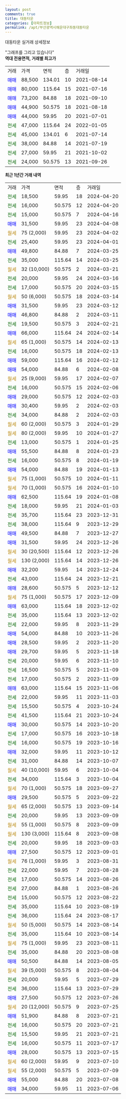 ```yaml
---
layout: post
comments: true
title: 대동타운
categories: [아파트정보]
permalink: /apt/부산광역시해운대구좌동대동타운
---
```


대동타운 실거래 상세정보

<script type="text/javascript">
  google.charts.load('current', {'packages':['line', 'corechart']});
  google.charts.setOnLoadCallback(drawChart);

  function drawChart() {
    var data = new google.visualization.DataTable();
    data.addColumn('date', '거래일');
    data.addColumn('number', "매매");
    data.addColumn('number', "전세");
    data.addColumn('number', "전매");

    data.addRows([[new Date(Date.parse("2024-04-20")), null, 18500, null], [new Date(Date.parse("2024-04-20")), null, 16000, null], [new Date(Date.parse("2024-04-16")), null, 15000, null], [new Date(Date.parse("2024-04-08")), 31500, null, null], [new Date(Date.parse("2024-04-02")), null, null, null], [new Date(Date.parse("2024-04-01")), null, 25400, null], [new Date(Date.parse("2024-03-25")), 49800, null, null], [new Date(Date.parse("2024-03-25")), null, 35000, null], [new Date(Date.parse("2024-03-21")), null, null, null], [new Date(Date.parse("2024-03-16")), null, 20000, null], [new Date(Date.parse("2024-03-15")), null, 17000, null], [new Date(Date.parse("2024-03-14")), null, null, null], [new Date(Date.parse("2024-03-12")), 31500, null, null], [new Date(Date.parse("2024-03-11")), 46800, null, null], [new Date(Date.parse("2024-02-21")), null, 19500, null], [new Date(Date.parse("2024-02-14")), 66000, null, null], [new Date(Date.parse("2024-02-13")), null, null, null], [new Date(Date.parse("2024-02-13")), null, 16000, null], [new Date(Date.parse("2024-02-12")), 59000, null, null], [new Date(Date.parse("2024-02-08")), 54000, null, null], [new Date(Date.parse("2024-02-07")), null, null, null], [new Date(Date.parse("2024-02-06")), null, 16000, null], [new Date(Date.parse("2024-02-03")), 29000, null, null], [new Date(Date.parse("2024-02-03")), 30400, null, null], [new Date(Date.parse("2024-02-03")), null, 34000, null], [new Date(Date.parse("2024-01-29")), null, null, null], [new Date(Date.parse("2024-01-27")), null, null, null], [new Date(Date.parse("2024-01-25")), null, 13000, null], [new Date(Date.parse("2024-01-23")), 55500, null, null], [new Date(Date.parse("2024-01-19")), null, 16000, null], [new Date(Date.parse("2024-01-13")), 54000, null, null], [new Date(Date.parse("2024-01-11")), null, null, null], [new Date(Date.parse("2024-01-10")), null, null, null], [new Date(Date.parse("2024-01-08")), 62500, null, null], [new Date(Date.parse("2024-01-03")), null, 18000, null], [new Date(Date.parse("2023-12-31")), null, 35700, null], [new Date(Date.parse("2023-12-29")), null, 38000, null], [new Date(Date.parse("2023-12-27")), 49500, null, null], [new Date(Date.parse("2023-12-26")), 31500, null, null], [new Date(Date.parse("2023-12-26")), null, null, null], [new Date(Date.parse("2023-12-26")), null, null, null], [new Date(Date.parse("2023-12-24")), 32200, null, null], [new Date(Date.parse("2023-12-21")), null, 43000, null], [new Date(Date.parse("2023-12-12")), 28600, null, null], [new Date(Date.parse("2023-12-09")), null, null, null], [new Date(Date.parse("2023-12-02")), 63000, null, null], [new Date(Date.parse("2023-12-02")), null, 35000, null], [new Date(Date.parse("2023-11-29")), null, 22000, null], [new Date(Date.parse("2023-11-26")), 54000, null, null], [new Date(Date.parse("2023-11-20")), 28500, null, null], [new Date(Date.parse("2023-11-18")), 29700, null, null], [new Date(Date.parse("2023-11-10")), null, 20000, null], [new Date(Date.parse("2023-11-09")), null, 16500, null], [new Date(Date.parse("2023-11-09")), null, 17000, null], [new Date(Date.parse("2023-11-06")), 63000, null, null], [new Date(Date.parse("2023-11-03")), null, 22000, null], [new Date(Date.parse("2023-10-24")), null, 15500, null], [new Date(Date.parse("2023-10-24")), null, 41500, null], [new Date(Date.parse("2023-10-20")), 30000, null, null], [new Date(Date.parse("2023-10-18")), null, 17000, null], [new Date(Date.parse("2023-10-16")), null, 16000, null], [new Date(Date.parse("2023-10-12")), 32000, null, null], [new Date(Date.parse("2023-10-07")), null, 31000, null], [new Date(Date.parse("2023-10-04")), null, null, null], [new Date(Date.parse("2023-10-04")), null, 34000, null], [new Date(Date.parse("2023-09-27")), null, null, null], [new Date(Date.parse("2023-09-22")), 29500, null, null], [new Date(Date.parse("2023-09-14")), null, null, null], [new Date(Date.parse("2023-09-09")), null, 20000, null], [new Date(Date.parse("2023-09-09")), null, null, null], [new Date(Date.parse("2023-09-08")), null, null, null], [new Date(Date.parse("2023-09-03")), null, 20000, null], [new Date(Date.parse("2023-09-01")), 27500, null, null], [new Date(Date.parse("2023-08-31")), null, null, null], [new Date(Date.parse("2023-08-28")), null, 22000, null], [new Date(Date.parse("2023-08-26")), null, 17000, null], [new Date(Date.parse("2023-08-26")), null, 27000, null], [new Date(Date.parse("2023-08-22")), null, 15000, null], [new Date(Date.parse("2023-08-19")), null, 35000, null], [new Date(Date.parse("2023-08-17")), null, 36000, null], [new Date(Date.parse("2023-08-14")), null, null, null], [new Date(Date.parse("2023-08-14")), null, 35000, null], [new Date(Date.parse("2023-08-11")), null, null, null], [new Date(Date.parse("2023-08-08")), null, 35000, null], [new Date(Date.parse("2023-08-05")), 50500, null, null], [new Date(Date.parse("2023-08-04")), null, null, null], [new Date(Date.parse("2023-07-29")), null, 20000, null], [new Date(Date.parse("2023-07-29")), null, 36000, null], [new Date(Date.parse("2023-07-26")), 27500, null, null], [new Date(Date.parse("2023-07-25")), null, null, null], [new Date(Date.parse("2023-07-21")), 51900, null, null], [new Date(Date.parse("2023-07-21")), null, 16000, null], [new Date(Date.parse("2023-07-21")), null, 15500, null], [new Date(Date.parse("2023-07-17")), null, 16000, null], [new Date(Date.parse("2023-07-15")), 28000, null, null], [new Date(Date.parse("2023-07-10")), null, null, null], [new Date(Date.parse("2023-07-09")), null, null, null], [new Date(Date.parse("2023-07-08")), 55000, null, null], [new Date(Date.parse("2023-07-06")), 34000, null, null]]);

    var options = {
      hAxis: {
        format: 'yyyy/MM/dd'
      },    
      lineWidth: 0,
      pointsVisible: true,    
      title: '최근 1년간 유형별 실거래가 분포',
      legend: { position: 'bottom' }
    };

    var formatter = new google.visualization.NumberFormat({pattern:'###,###'} );
    formatter.format(data, 1);
    formatter.format(data, 2);
    
    setTimeout(function() {
        var chart = new google.visualization.LineChart(document.getElementById('columnchart_material'));
        chart.draw(data, (options));
        document.getElementById('loading').style.display = 'none';
    }, 200);
  }
</script>


<div id="loading" style="z-index:20; display: block; margin-left: 0px">"그래프를 그리고 있습니다"</div>
<div id="columnchart_material" style="width: 95%; margin-left: 0px; display: block"></div>
<!-- contents start -->
<b>역대 전용면적, 거래별 최고가</b>
<table class="sortable">
    <tr>
      <td>거래</td>
      <td>가격</td>
      <td>면적</td>
      <td>층</td>
      <td>거래일</td>
    </tr>
        <tr>
          <td><a style="color: blue">매매</a></td>
          <td>88,500</td>
          <td>134.01</td>
          <td>10</td>
          <td>2021-08-14</td>
        </tr>            <tr>
          <td><a style="color: blue">매매</a></td>
          <td>80,000</td>
          <td>115.64</td>
          <td>15</td>
          <td>2021-07-16</td>
        </tr>            <tr>
          <td><a style="color: blue">매매</a></td>
          <td>73,200</td>
          <td>84.88</td>
          <td>18</td>
          <td>2021-09-10</td>
        </tr>            <tr>
          <td><a style="color: blue">매매</a></td>
          <td>44,900</td>
          <td>50.575</td>
          <td>18</td>
          <td>2021-08-18</td>
        </tr>            <tr>
          <td><a style="color: blue">매매</a></td>
          <td>44,000</td>
          <td>59.95</td>
          <td>20</td>
          <td>2021-07-01</td>
        </tr>        
        <tr>
              <td><a style="color: darkgreen">전세</a></td>
              <td>47,000</td>
              <td>115.64</td>
              <td>24</td>
              <td>2022-01-05</td>
            </tr>            <tr>
              <td><a style="color: darkgreen">전세</a></td>
              <td>45,000</td>
              <td>134.01</td>
              <td>6</td>
              <td>2021-07-14</td>
            </tr>            <tr>
              <td><a style="color: darkgreen">전세</a></td>
              <td>38,000</td>
              <td>84.88</td>
              <td>14</td>
              <td>2021-07-19</td>
            </tr>            <tr>
              <td><a style="color: darkgreen">전세</a></td>
              <td>27,000</td>
              <td>59.95</td>
              <td>21</td>
              <td>2021-10-02</td>
            </tr>            <tr>
              <td><a style="color: darkgreen">전세</a></td>
              <td>24,000</td>
              <td>50.575</td>
              <td>13</td>
              <td>2021-09-26</td>
            </tr>        
    
</table>

<b>최근 1년간 거래 내역</b>

<table class="sortable">
    <tr>
      <td>거래</td>
      <td>가격</td>
      <td>면적</td>
      <td>층</td>
      <td>거래일</td>
    </tr>
    <tr>
      <td><a style="color: darkgreen">전세</a></td>
      <td>18,500</td>
      <td>59.95</td>
      <td>18</td>
      <td>2024-04-20</td>
    </tr>          <tr>
      <td><a style="color: darkgreen">전세</a></td>
      <td>16,000</td>
      <td>50.575</td>
      <td>12</td>
      <td>2024-04-20</td>
    </tr>          <tr>
      <td><a style="color: darkgreen">전세</a></td>
      <td>15,000</td>
      <td>50.575</td>
      <td>7</td>
      <td>2024-04-16</td>
    </tr>          <tr>
      <td><a style="color: blue">매매</a></td>
      <td>31,500</td>
      <td>59.95</td>
      <td>23</td>
      <td>2024-04-08</td>
    </tr>          <tr>
      <td><a style="color: darkgoldenrod">월세</a></td>
      <td>75 (2,000)</td>
      <td>59.95</td>
      <td>23</td>
      <td>2024-04-02</td>
    </tr>          <tr>
      <td><a style="color: darkgreen">전세</a></td>
      <td>25,400</td>
      <td>59.95</td>
      <td>23</td>
      <td>2024-04-01</td>
    </tr>          <tr>
      <td><a style="color: blue">매매</a></td>
      <td>49,800</td>
      <td>84.88</td>
      <td>7</td>
      <td>2024-03-25</td>
    </tr>          <tr>
      <td><a style="color: darkgreen">전세</a></td>
      <td>35,000</td>
      <td>115.64</td>
      <td>14</td>
      <td>2024-03-25</td>
    </tr>          <tr>
      <td><a style="color: darkgoldenrod">월세</a></td>
      <td>32 (10,000)</td>
      <td>50.575</td>
      <td>2</td>
      <td>2024-03-21</td>
    </tr>          <tr>
      <td><a style="color: darkgreen">전세</a></td>
      <td>20,000</td>
      <td>59.95</td>
      <td>24</td>
      <td>2024-03-16</td>
    </tr>          <tr>
      <td><a style="color: darkgreen">전세</a></td>
      <td>17,000</td>
      <td>50.575</td>
      <td>20</td>
      <td>2024-03-15</td>
    </tr>          <tr>
      <td><a style="color: darkgoldenrod">월세</a></td>
      <td>50 (6,000)</td>
      <td>50.575</td>
      <td>18</td>
      <td>2024-03-14</td>
    </tr>          <tr>
      <td><a style="color: blue">매매</a></td>
      <td>31,500</td>
      <td>59.95</td>
      <td>23</td>
      <td>2024-03-12</td>
    </tr>          <tr>
      <td><a style="color: blue">매매</a></td>
      <td>46,800</td>
      <td>84.88</td>
      <td>2</td>
      <td>2024-03-11</td>
    </tr>          <tr>
      <td><a style="color: darkgreen">전세</a></td>
      <td>19,500</td>
      <td>50.575</td>
      <td>3</td>
      <td>2024-02-21</td>
    </tr>          <tr>
      <td><a style="color: blue">매매</a></td>
      <td>66,000</td>
      <td>115.64</td>
      <td>24</td>
      <td>2024-02-14</td>
    </tr>          <tr>
      <td><a style="color: darkgoldenrod">월세</a></td>
      <td>65 (1,000)</td>
      <td>50.575</td>
      <td>14</td>
      <td>2024-02-13</td>
    </tr>          <tr>
      <td><a style="color: darkgreen">전세</a></td>
      <td>16,000</td>
      <td>50.575</td>
      <td>18</td>
      <td>2024-02-13</td>
    </tr>          <tr>
      <td><a style="color: blue">매매</a></td>
      <td>59,000</td>
      <td>115.64</td>
      <td>16</td>
      <td>2024-02-12</td>
    </tr>          <tr>
      <td><a style="color: blue">매매</a></td>
      <td>54,000</td>
      <td>84.88</td>
      <td>6</td>
      <td>2024-02-08</td>
    </tr>          <tr>
      <td><a style="color: darkgoldenrod">월세</a></td>
      <td>25 (9,000)</td>
      <td>59.95</td>
      <td>17</td>
      <td>2024-02-07</td>
    </tr>          <tr>
      <td><a style="color: darkgreen">전세</a></td>
      <td>16,000</td>
      <td>50.575</td>
      <td>15</td>
      <td>2024-02-06</td>
    </tr>          <tr>
      <td><a style="color: blue">매매</a></td>
      <td>29,000</td>
      <td>50.575</td>
      <td>12</td>
      <td>2024-02-03</td>
    </tr>          <tr>
      <td><a style="color: blue">매매</a></td>
      <td>30,400</td>
      <td>59.95</td>
      <td>2</td>
      <td>2024-02-03</td>
    </tr>          <tr>
      <td><a style="color: darkgreen">전세</a></td>
      <td>34,000</td>
      <td>84.88</td>
      <td>2</td>
      <td>2024-02-03</td>
    </tr>          <tr>
      <td><a style="color: darkgoldenrod">월세</a></td>
      <td>60 (2,000)</td>
      <td>50.575</td>
      <td>3</td>
      <td>2024-01-29</td>
    </tr>          <tr>
      <td><a style="color: darkgoldenrod">월세</a></td>
      <td>80 (2,000)</td>
      <td>59.95</td>
      <td>10</td>
      <td>2024-01-27</td>
    </tr>          <tr>
      <td><a style="color: darkgreen">전세</a></td>
      <td>13,000</td>
      <td>50.575</td>
      <td>1</td>
      <td>2024-01-25</td>
    </tr>          <tr>
      <td><a style="color: blue">매매</a></td>
      <td>55,500</td>
      <td>84.88</td>
      <td>8</td>
      <td>2024-01-23</td>
    </tr>          <tr>
      <td><a style="color: darkgreen">전세</a></td>
      <td>16,000</td>
      <td>50.575</td>
      <td>8</td>
      <td>2024-01-19</td>
    </tr>          <tr>
      <td><a style="color: blue">매매</a></td>
      <td>54,000</td>
      <td>84.88</td>
      <td>19</td>
      <td>2024-01-13</td>
    </tr>          <tr>
      <td><a style="color: darkgoldenrod">월세</a></td>
      <td>75 (1,000)</td>
      <td>50.575</td>
      <td>10</td>
      <td>2024-01-11</td>
    </tr>          <tr>
      <td><a style="color: darkgoldenrod">월세</a></td>
      <td>70 (1,000)</td>
      <td>50.575</td>
      <td>16</td>
      <td>2024-01-10</td>
    </tr>          <tr>
      <td><a style="color: blue">매매</a></td>
      <td>62,500</td>
      <td>115.64</td>
      <td>19</td>
      <td>2024-01-08</td>
    </tr>          <tr>
      <td><a style="color: darkgreen">전세</a></td>
      <td>18,000</td>
      <td>59.95</td>
      <td>21</td>
      <td>2024-01-03</td>
    </tr>          <tr>
      <td><a style="color: darkgreen">전세</a></td>
      <td>35,700</td>
      <td>115.64</td>
      <td>23</td>
      <td>2023-12-31</td>
    </tr>          <tr>
      <td><a style="color: darkgreen">전세</a></td>
      <td>38,000</td>
      <td>115.64</td>
      <td>9</td>
      <td>2023-12-29</td>
    </tr>          <tr>
      <td><a style="color: blue">매매</a></td>
      <td>49,500</td>
      <td>84.88</td>
      <td>7</td>
      <td>2023-12-27</td>
    </tr>          <tr>
      <td><a style="color: blue">매매</a></td>
      <td>31,500</td>
      <td>59.95</td>
      <td>24</td>
      <td>2023-12-26</td>
    </tr>          <tr>
      <td><a style="color: darkgoldenrod">월세</a></td>
      <td>30 (20,500)</td>
      <td>115.64</td>
      <td>12</td>
      <td>2023-12-26</td>
    </tr>          <tr>
      <td><a style="color: darkgoldenrod">월세</a></td>
      <td>130 (2,000)</td>
      <td>115.64</td>
      <td>14</td>
      <td>2023-12-26</td>
    </tr>          <tr>
      <td><a style="color: blue">매매</a></td>
      <td>32,200</td>
      <td>59.95</td>
      <td>14</td>
      <td>2023-12-24</td>
    </tr>          <tr>
      <td><a style="color: darkgreen">전세</a></td>
      <td>43,000</td>
      <td>115.64</td>
      <td>24</td>
      <td>2023-12-21</td>
    </tr>          <tr>
      <td><a style="color: blue">매매</a></td>
      <td>28,600</td>
      <td>50.575</td>
      <td>5</td>
      <td>2023-12-12</td>
    </tr>          <tr>
      <td><a style="color: darkgoldenrod">월세</a></td>
      <td>75 (1,000)</td>
      <td>50.575</td>
      <td>17</td>
      <td>2023-12-09</td>
    </tr>          <tr>
      <td><a style="color: blue">매매</a></td>
      <td>63,000</td>
      <td>115.64</td>
      <td>18</td>
      <td>2023-12-02</td>
    </tr>          <tr>
      <td><a style="color: darkgreen">전세</a></td>
      <td>35,000</td>
      <td>115.64</td>
      <td>13</td>
      <td>2023-12-02</td>
    </tr>          <tr>
      <td><a style="color: darkgreen">전세</a></td>
      <td>22,000</td>
      <td>59.95</td>
      <td>8</td>
      <td>2023-11-29</td>
    </tr>          <tr>
      <td><a style="color: blue">매매</a></td>
      <td>54,000</td>
      <td>84.88</td>
      <td>10</td>
      <td>2023-11-26</td>
    </tr>          <tr>
      <td><a style="color: blue">매매</a></td>
      <td>28,500</td>
      <td>59.95</td>
      <td>2</td>
      <td>2023-11-20</td>
    </tr>          <tr>
      <td><a style="color: blue">매매</a></td>
      <td>29,700</td>
      <td>59.95</td>
      <td>5</td>
      <td>2023-11-18</td>
    </tr>          <tr>
      <td><a style="color: darkgreen">전세</a></td>
      <td>20,000</td>
      <td>59.95</td>
      <td>6</td>
      <td>2023-11-10</td>
    </tr>          <tr>
      <td><a style="color: darkgreen">전세</a></td>
      <td>16,500</td>
      <td>50.575</td>
      <td>5</td>
      <td>2023-11-09</td>
    </tr>          <tr>
      <td><a style="color: darkgreen">전세</a></td>
      <td>17,000</td>
      <td>50.575</td>
      <td>2</td>
      <td>2023-11-09</td>
    </tr>          <tr>
      <td><a style="color: blue">매매</a></td>
      <td>63,000</td>
      <td>115.64</td>
      <td>15</td>
      <td>2023-11-06</td>
    </tr>          <tr>
      <td><a style="color: darkgreen">전세</a></td>
      <td>22,000</td>
      <td>59.95</td>
      <td>11</td>
      <td>2023-11-03</td>
    </tr>          <tr>
      <td><a style="color: darkgreen">전세</a></td>
      <td>15,500</td>
      <td>50.575</td>
      <td>4</td>
      <td>2023-10-24</td>
    </tr>          <tr>
      <td><a style="color: darkgreen">전세</a></td>
      <td>41,500</td>
      <td>115.64</td>
      <td>21</td>
      <td>2023-10-24</td>
    </tr>          <tr>
      <td><a style="color: blue">매매</a></td>
      <td>30,000</td>
      <td>50.575</td>
      <td>14</td>
      <td>2023-10-20</td>
    </tr>          <tr>
      <td><a style="color: darkgreen">전세</a></td>
      <td>17,000</td>
      <td>50.575</td>
      <td>16</td>
      <td>2023-10-18</td>
    </tr>          <tr>
      <td><a style="color: darkgreen">전세</a></td>
      <td>16,000</td>
      <td>50.575</td>
      <td>19</td>
      <td>2023-10-16</td>
    </tr>          <tr>
      <td><a style="color: blue">매매</a></td>
      <td>32,000</td>
      <td>59.95</td>
      <td>11</td>
      <td>2023-10-12</td>
    </tr>          <tr>
      <td><a style="color: darkgreen">전세</a></td>
      <td>31,000</td>
      <td>84.88</td>
      <td>14</td>
      <td>2023-10-07</td>
    </tr>          <tr>
      <td><a style="color: darkgoldenrod">월세</a></td>
      <td>40 (10,000)</td>
      <td>59.95</td>
      <td>6</td>
      <td>2023-10-04</td>
    </tr>          <tr>
      <td><a style="color: darkgreen">전세</a></td>
      <td>34,000</td>
      <td>115.64</td>
      <td>3</td>
      <td>2023-10-04</td>
    </tr>          <tr>
      <td><a style="color: darkgoldenrod">월세</a></td>
      <td>70 (1,000)</td>
      <td>50.575</td>
      <td>18</td>
      <td>2023-09-27</td>
    </tr>          <tr>
      <td><a style="color: blue">매매</a></td>
      <td>29,500</td>
      <td>50.575</td>
      <td>5</td>
      <td>2023-09-22</td>
    </tr>          <tr>
      <td><a style="color: darkgoldenrod">월세</a></td>
      <td>65 (2,000)</td>
      <td>50.575</td>
      <td>13</td>
      <td>2023-09-14</td>
    </tr>          <tr>
      <td><a style="color: darkgreen">전세</a></td>
      <td>20,000</td>
      <td>59.95</td>
      <td>13</td>
      <td>2023-09-09</td>
    </tr>          <tr>
      <td><a style="color: darkgoldenrod">월세</a></td>
      <td>55 (1,000)</td>
      <td>50.575</td>
      <td>8</td>
      <td>2023-09-09</td>
    </tr>          <tr>
      <td><a style="color: darkgoldenrod">월세</a></td>
      <td>130 (3,000)</td>
      <td>115.64</td>
      <td>8</td>
      <td>2023-09-08</td>
    </tr>          <tr>
      <td><a style="color: darkgreen">전세</a></td>
      <td>20,000</td>
      <td>59.95</td>
      <td>18</td>
      <td>2023-09-03</td>
    </tr>          <tr>
      <td><a style="color: blue">매매</a></td>
      <td>27,500</td>
      <td>50.575</td>
      <td>12</td>
      <td>2023-09-01</td>
    </tr>          <tr>
      <td><a style="color: darkgoldenrod">월세</a></td>
      <td>76 (1,000)</td>
      <td>59.95</td>
      <td>3</td>
      <td>2023-08-31</td>
    </tr>          <tr>
      <td><a style="color: darkgreen">전세</a></td>
      <td>22,000</td>
      <td>59.95</td>
      <td>7</td>
      <td>2023-08-28</td>
    </tr>          <tr>
      <td><a style="color: darkgreen">전세</a></td>
      <td>17,000</td>
      <td>50.575</td>
      <td>14</td>
      <td>2023-08-26</td>
    </tr>          <tr>
      <td><a style="color: darkgreen">전세</a></td>
      <td>27,000</td>
      <td>84.88</td>
      <td>1</td>
      <td>2023-08-26</td>
    </tr>          <tr>
      <td><a style="color: darkgreen">전세</a></td>
      <td>15,000</td>
      <td>50.575</td>
      <td>12</td>
      <td>2023-08-22</td>
    </tr>          <tr>
      <td><a style="color: darkgreen">전세</a></td>
      <td>35,000</td>
      <td>115.64</td>
      <td>10</td>
      <td>2023-08-19</td>
    </tr>          <tr>
      <td><a style="color: darkgreen">전세</a></td>
      <td>36,000</td>
      <td>115.64</td>
      <td>24</td>
      <td>2023-08-17</td>
    </tr>          <tr>
      <td><a style="color: darkgoldenrod">월세</a></td>
      <td>50 (5,000)</td>
      <td>50.575</td>
      <td>14</td>
      <td>2023-08-14</td>
    </tr>          <tr>
      <td><a style="color: darkgreen">전세</a></td>
      <td>35,000</td>
      <td>115.64</td>
      <td>10</td>
      <td>2023-08-14</td>
    </tr>          <tr>
      <td><a style="color: darkgoldenrod">월세</a></td>
      <td>75 (1,000)</td>
      <td>59.95</td>
      <td>23</td>
      <td>2023-08-11</td>
    </tr>          <tr>
      <td><a style="color: darkgreen">전세</a></td>
      <td>35,000</td>
      <td>84.88</td>
      <td>20</td>
      <td>2023-08-08</td>
    </tr>          <tr>
      <td><a style="color: blue">매매</a></td>
      <td>50,500</td>
      <td>84.88</td>
      <td>14</td>
      <td>2023-08-05</td>
    </tr>          <tr>
      <td><a style="color: darkgoldenrod">월세</a></td>
      <td>39 (5,000)</td>
      <td>50.575</td>
      <td>8</td>
      <td>2023-08-04</td>
    </tr>          <tr>
      <td><a style="color: darkgreen">전세</a></td>
      <td>20,000</td>
      <td>59.95</td>
      <td>5</td>
      <td>2023-07-29</td>
    </tr>          <tr>
      <td><a style="color: darkgreen">전세</a></td>
      <td>36,000</td>
      <td>115.64</td>
      <td>13</td>
      <td>2023-07-29</td>
    </tr>          <tr>
      <td><a style="color: blue">매매</a></td>
      <td>27,500</td>
      <td>50.575</td>
      <td>12</td>
      <td>2023-07-26</td>
    </tr>          <tr>
      <td><a style="color: darkgoldenrod">월세</a></td>
      <td>20 (12,000)</td>
      <td>50.575</td>
      <td>9</td>
      <td>2023-07-25</td>
    </tr>          <tr>
      <td><a style="color: blue">매매</a></td>
      <td>51,900</td>
      <td>84.88</td>
      <td>8</td>
      <td>2023-07-21</td>
    </tr>          <tr>
      <td><a style="color: darkgreen">전세</a></td>
      <td>16,000</td>
      <td>50.575</td>
      <td>20</td>
      <td>2023-07-21</td>
    </tr>          <tr>
      <td><a style="color: darkgreen">전세</a></td>
      <td>15,500</td>
      <td>59.95</td>
      <td>21</td>
      <td>2023-07-21</td>
    </tr>          <tr>
      <td><a style="color: darkgreen">전세</a></td>
      <td>16,000</td>
      <td>50.575</td>
      <td>11</td>
      <td>2023-07-17</td>
    </tr>          <tr>
      <td><a style="color: blue">매매</a></td>
      <td>28,000</td>
      <td>50.575</td>
      <td>13</td>
      <td>2023-07-15</td>
    </tr>          <tr>
      <td><a style="color: darkgoldenrod">월세</a></td>
      <td>60 (2,000)</td>
      <td>59.95</td>
      <td>9</td>
      <td>2023-07-10</td>
    </tr>          <tr>
      <td><a style="color: darkgoldenrod">월세</a></td>
      <td>55 (2,000)</td>
      <td>50.575</td>
      <td>5</td>
      <td>2023-07-09</td>
    </tr>          <tr>
      <td><a style="color: blue">매매</a></td>
      <td>55,000</td>
      <td>84.88</td>
      <td>20</td>
      <td>2023-07-08</td>
    </tr>          <tr>
      <td><a style="color: blue">매매</a></td>
      <td>34,000</td>
      <td>59.95</td>
      <td>11</td>
      <td>2023-07-06</td>
    </tr>      </table>
<!-- contents end -->    

